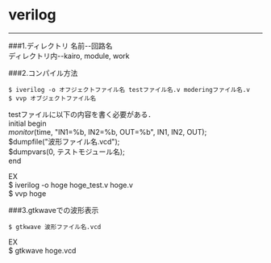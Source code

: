 # verilog
----


###1.ディレクトリ
名前--回路名  
ディレクトリ内--kairo, module, work  


###2.コンパイル方法

    $ iverilog -o オフジェクトファイル名 testファイル名.v moderingファイル名.v  
    $ vvp オブジェクトファイル名  

testファイルに以下の内容を書く必要がある．  
    initial begin  
        $monitor($time, "IN1=%b, IN2=%b, OUT=%b", IN1, IN2, OUT);  
        $dumpfile("波形ファイル名.vcd");  
        $dumpvars(0, テストモジュール名);  
    end

EX  
    $ iverilog -o hoge hoge_test.v hoge.v  
    $ vvp hoge


###3.gtkwaveでの波形表示

    $ gtkwave 波形ファイル名.vcd

EX  
    $ gtkwave hoge.vcd
